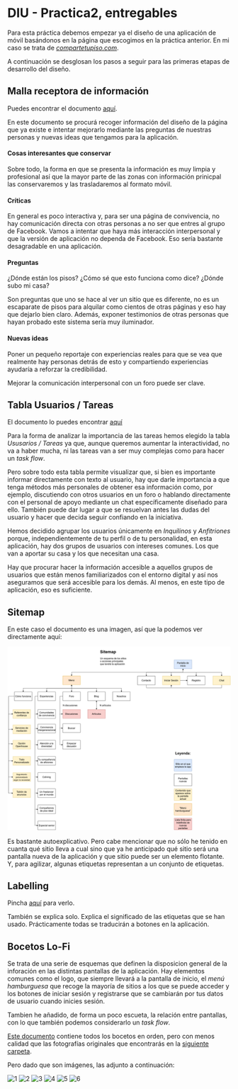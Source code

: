 # DIU - Practica2, entregables

Para esta práctica debemos empezar ya el diseño de una aplicación de móvil basándonos en la página que escogimos en la práctica anterior. En mi caso se trata de *[compartetupiso.com](https://compartetupiso.com)*.

A continuación se desglosan los pasos a seguir para las primeras etapas de desarrollo del diseño.

## Malla receptora de información

Puedes encontrar el documento [aquí](Malla-receptora).

En este documento se procurá recoger información del diseño de la página que ya existe e intentar mejorarlo mediante las preguntas de nuestras personas y nuevas ideas que tengamos para la aplicación.

#### Cosas interesantes que conservar

Sobre todo, la forma en que se presenta la información es muy limpia y profesional así que la mayor parte de las zonas con información prinicpal las conservaremos y las trasladaremos al formato móvil.

#### Críticas

En general es poco interactiva y, para ser una página de convivencia, no hay comunicación directa con otras personas a no ser que entres al grupo de Facebook. Vamos a intentar que haya más interacción interpersonal y que la versión de aplicación no dependa de Facebook. Eso sería bastante desagradable en una aplicación.

#### Preguntas

¿Dónde están los pisos? ¿Cómo sé que esto funciona como dice? ¿Dónde subo mi casa?

Son preguntas que uno se hace al ver un sitio que es diferente, no es un escaparate de pisos para alquilar como cientos de otras páginas y eso hay que dejarlo bien claro. Además, exponer testimonios de otras personas que hayan probado este sistema sería muy iluminador.

#### Nuevas ideas

Poner un pequeño reportaje con experiencias reales para que se vea que realmente hay personas detrás de esto y compartiendo experiencias ayudaría a reforzar la credibilidad.

Mejorar la comunicación interpersonal con un foro puede ser clave.

## Tabla Usuarios / Tareas

El documento lo puedes encontrar [aquí](Tabla_usuarios-tareas.pdf)

Para la forma de analizar la importancia de las tareas hemos elegido la tabla *Ususarios / Tareas* ya que, aunque queremos aumentar la interactividad, no va a haber mucha, ni las tareas van a ser muy complejas como para hacer un *task flow*.

Pero sobre todo esta tabla permite visualizar que, si bien es importante informar directamente con texto al usuario, hay que darle importancia a que tenga métodos más personales de obtener esa información como, por ejemplo, discutiendo con otros usuarios en un foro o hablando directamente con el personal de apoyo mediante un chat específicamente diseñado para ello. También puede dar lugar a que se resuelvan antes las dudas del usuario y hacer que decida seguir confiando en la iniciativa.

Hemos decidido agrupar los usuarios únicamente en *Inquilinos* y *Anfitriones* porque, independientemente de tu perfil o de tu personalidad, en esta aplicación, hay dos grupos de usuarios con intereses comunes. Los que van a aportar su casa y los que necesitan una casa.

Hay que procurar hacer la información accesible a aquellos grupos de usuarios que están menos familiarizados con el entorno digital y así nos aseguramos que será accesible para los demás. Al menos, en este tipo de aplicación, eso es suficiente.

## Sitemap

En este caso el documento es una imagen, así que la podemos ver directamente aquí:

![Sitemap](Sitemap.png)

Es bastante autoexplicativo. Pero cabe mencionar que no sólo he tenido en cuanta qué sitio lleva a cual sino que ya he anticipado qué sitio será una pantalla nueva de la aplicación y que sitio puede ser un elemento flotante. Y, para agilizar, algunas etiquetas representan a un conjunto de etiquetas.

## Labelling

Pincha [aquí](Etiquetado.pdf) para verlo.

También se explica solo. Explica el significado de las etiquetas que se han usado. Prácticamente todas se traducirán a botones en la aplicación.

## Bocetos Lo-Fi

Se trata de una serie de esquemas que definen la disposicion general de la inforación en las distintas pantallas de la aplicación. Hay elementos comunes como el logo, que siempre llevará a la pantalla de inicio, el *menú hamburguesa* que recoge la mayoría de sitios a los que se puede acceder y los botones de iniciar sesión y registrarse que se cambiarán por tus datos de usuario cuando inicies sesión.

Tambien he añadido, de forma un poco escueta, la relación entre pantallas, con lo que también podemos considerarlo un *task flow*.

[Este documento](Bocetos.pdf) contiene todos los bocetos en orden, pero con menos calidad que las fotografías originales que encontrarás en la [siguiente carpeta](imagenes/bocetos_lo-fi).

Pero dado que son imágenes, las adjunto a continuación:

![1](imagenes/bocetos_lo-fi/1.jpg)
![2](imagenes/bocetos_lo-fi/2.jpg)
![3](imagenes/bocetos_lo-fi/3.jpg)
![4](imagenes/bocetos_lo-fi/4.jpg)
![5](imagenes/bocetos_lo-fi/5.jpg)
![6](imagenes/bocetos_lo-fi/6.jpg)
